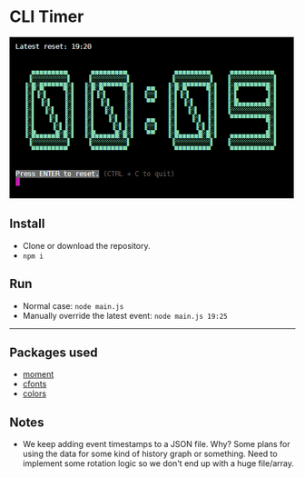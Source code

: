 # CLI Timer
![Screenshot](https://raw.githubusercontent.com/ThePaavero/cli-timer/master/screenshot.gif)

## Install
* Clone or download the repository.
* `npm i`

## Run
* Normal case: `node main.js`
* Manually override the latest event: `node main.js 19:25`

---

## Packages used
* [moment](https://github.com/moment/moment/)
* [cfonts](https://github.com/dominikwilkowski/cfonts)
* [colors](https://github.com/Marak/colors.js)

## Notes
* We keep adding event timestamps to a JSON file. Why? Some plans for using the data for some kind of history graph or something. Need to implement some rotation logic so we don't end up with a huge file/array.
